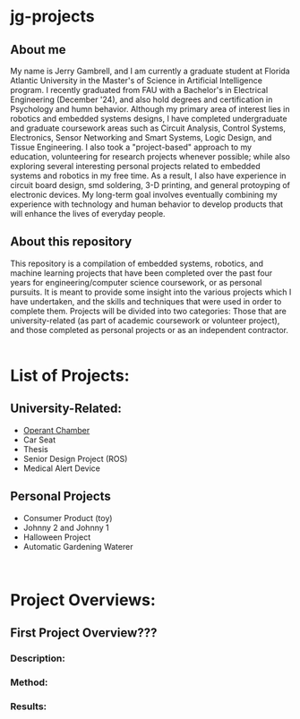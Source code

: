 # jg-projects

## About me
My name is Jerry Gambrell, and I am currently a graduate student at Florida Atlantic University in the Master's of Science in Artificial Intelligence program. I recently graduated from FAU with a Bachelor's in Electrical Engineering (December '24), and also hold degrees and certification in Psychology and humn behavior. Although my primary area of interest lies in robotics and embedded systems designs, I have completed undergraduate and graduate coursework areas such as Circuit Analysis, Control Systems, Electronics, Sensor Networking and Smart Systems, Logic Design, and Tissue Engineering. I also took a "project-based" approach to my education, volunteering for research projects whenever possible; while also exploring several interesting personal projects related to embedded systems and robotics in my free time. As a result, I also have experience in circuit board design, smd soldering, 3-D printing, and general protoyping of electronic devices. My long-term goal involves eventually combining my experience with technology and human behavior to develop products that will enhance the lives of everyday people.

## About this repository
This repository is a compilation of embedded systems, robotics, and machine learning projects that have been completed over the past four years for engineering/computer science coursework, or as personal pursuits. It is meant to provide some insight into the various projects which I have undertaken, and the skills and techniques that were used in order to complete them. Projects will be divided into two categories: Those that are university-related (as part of academic coursework or volunteer project), and those completed as personal projects or as an independent contractor.
</br> </br>


# List of Projects:

## University-Related:
- [Operant Chamber](#first-project-overview)
- Car Seat
- Thesis
- Senior Design Project (ROS)
- Medical Alert Device

## Personal Projects
- Consumer Product (toy)
- Johnny 2 and Johnny 1
- Halloween Project
- Automatic Gardening Waterer
</br>


# Project Overviews:

## First Project Overview???
### Description:
### Method:
### Results:

